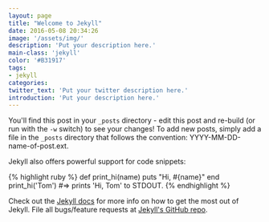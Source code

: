 ```yaml
---
layout: page
title: "Welcome to Jekyll"
date: 2016-05-08 20:34:26
image: '/assets/img/'
description: 'Put your description here.'
main-class: 'jekyll'
color: '#B31917'
tags:
- jekyll
categories:
twitter_text: 'Put your twitter description here.'
introduction: 'Put your description here.'
---
```


You'll find this post in your `_posts` directory - edit this post and re-build (or run with the `-w` switch) to see your changes!
To add new posts, simply add a file in the `_posts` directory that follows the convention: YYYY-MM-DD-name-of-post.ext.

Jekyll also offers powerful support for code snippets:

{% highlight ruby %}
def print_hi(name)
  puts "Hi, #{name}"
end
print_hi('Tom')
#=> prints 'Hi, Tom' to STDOUT.
{% endhighlight %}

Check out the [Jekyll docs][jekyll] for more info on how to get the most out of Jekyll. File all bugs/feature requests at [Jekyll's GitHub repo][jekyll-gh].

[jekyll-gh]: https://github.com/mojombo/jekyll
[jekyll]:    http://jekyllrb.com
